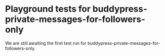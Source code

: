 # Playground tests for buddypress-private-messages-for-followers-only
We are still awaiting the first test run for buddypress-private-messages-for-followers-only.
